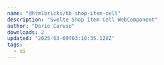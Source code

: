 ```yaml
---
name: "@htmlbricks/hb-shop-item-cell"
description: "Svelte Shop Item Cell WebComponent"
author: "Dario Caruso"
downloads: 2
updated: "2025-03-09T03:10:35.128Z"
tags: 
  - ui
---
```

